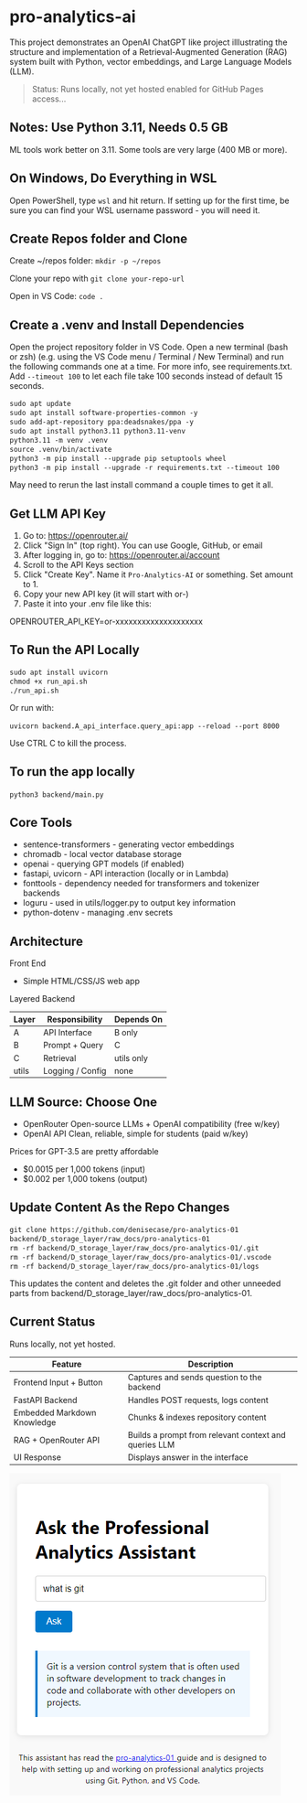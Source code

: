 # pro-analytics-ai

This project demonstrates an OpenAI ChatGPT like project illlustrating the structure and implementation of a Retrieval-Augmented Generation (RAG) system built with Python, vector embeddings, and Large Language Models (LLM).

> Status: Runs locally, not yet hosted enabled for GitHub Pages access...

## Notes: Use Python 3.11, Needs 0.5 GB 

ML tools work better on 3.11.
Some tools are very large (400 MB or more).

## On Windows, Do Everything in WSL

Open PowerShell, type `wsl` and hit return.
If setting up for the first time, be sure you can find your WSL username password - you will need it. 

## Create Repos folder and Clone

Create ~/repos folder: `mkdir -p ~/repos`

Clone your repo with `git clone your-repo-url`

Open in VS Code: `code .`

## Create a .venv and Install Dependencies

Open the project repository folder in VS Code. 
Open a new terminal (bash or zsh) (e.g. using the VS Code menu / Terminal / New Terminal) and run the following commands one at a time. 
For more info, see requirements.txt. 
Add `--timeout 100` to let each file take 100 seconds instead of default 15 seconds. 

```shell
sudo apt update
sudo apt install software-properties-common -y
sudo add-apt-repository ppa:deadsnakes/ppa -y
sudo apt install python3.11 python3.11-venv
python3.11 -m venv .venv
source .venv/bin/activate
python3 -m pip install --upgrade pip setuptools wheel
python3 -m pip install --upgrade -r requirements.txt --timeout 100
```

May need to rerun the last install command a couple times to get it all. 

## Get LLM API Key

1. Go to: https://openrouter.ai/
2. Click "Sign In" (top right). You can use Google, GitHub, or email
3. After logging in, go to: <https://openrouter.ai/account>
4. Scroll to the API Keys section
5. Click "Create Key". Name it `Pro-Analytics-AI` or something. Set amount to 1. 
6. Copy your new API key (it will start with or-)
7. Paste it into your .env file like this:

OPENROUTER_API_KEY=or-xxxxxxxxxxxxxxxxxxxx


## To Run the API Locally

```shell
sudo apt install uvicorn
chmod +x run_api.sh
./run_api.sh
```

Or run with:

`uvicorn backend.A_api_interface.query_api:app --reload --port 8000`

Use CTRL C to kill the process. 

## To run the app locally

`python3 backend/main.py`

## Core Tools

- sentence-transformers - generating vector embeddings
- chromadb - local vector database storage
- openai -  querying GPT models (if enabled)
- fastapi, uvicorn -  API interaction (locally or in Lambda)
- fonttools - dependency needed for transformers and tokenizer backends
- loguru - used in utils/logger.py to output key information
- python-dotenv -  managing .env secrets


## Architecture

Front End

- Simple HTML/CSS/JS web app

Layered Backend

| Layer  | Responsibility      | Depends On   |
|--------|---------------------|--------------|
| A      | API Interface       | B only       |
| B      | Prompt + Query      | C            |
| C      | Retrieval           | utils only   |
| utils  | Logging / Config    | none         |


## LLM Source: Choose One

- OpenRouter	Open-source LLMs + OpenAI compatibility (free w/key)
- OpenAI API	Clean, reliable, simple for students (paid w/key)

Prices for GPT-3.5 are pretty affordable
- $0.0015 per 1,000 tokens (input)
- $0.002 per 1,000 tokens (output)

## Update Content As the Repo Changes

```shell
git clone https://github.com/denisecase/pro-analytics-01 backend/D_storage_layer/raw_docs/pro-analytics-01
rm -rf backend/D_storage_layer/raw_docs/pro-analytics-01/.git
rm -rf backend/D_storage_layer/raw_docs/pro-analytics-01/.vscode
rm -rf backend/D_storage_layer/raw_docs/pro-analytics-01/logs
```

This updates the content and deletes the .git folder and other unneeded parts from backend/D_storage_layer/raw_docs/pro-analytics-01.

## Current Status

Runs locally, not yet hosted.


| Feature                     | Description                                         |
|-----------------------------|-----------------------------------------------------|
| Frontend Input + Button     | Captures and sends question to the backend  |
| FastAPI Backend             | Handles POST requests, logs content        |
| Embedded Markdown Knowledge | Chunks & indexes repository content        |
| RAG + OpenRouter API   | Builds a prompt from relevant context and queries LLM |
| UI Response      | Displays answer in the interface      |

![Example](images/pro-analytics-ai.png)
